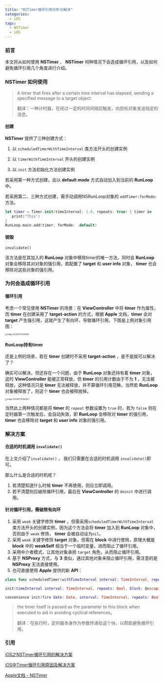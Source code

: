 ```yaml
---
title: "NSTimer循环引用分析与解决"
categories:
  - iOS
tags:
  - NSTimer
  - iOS
---
```


### 前言

本文将从如何使用 **NSTimer** 、 **NSTimer** 何种情况下会造成循环引用，以及如何避免循环引用几个角度进行介绍。
<!-- more -->
### NSTimer 如何使用

> A timer that fires after a certain time interval has elapsed, sending a specified message to a target object.
>
> 翻译：一种计时器，在经过一定的时间间隔后触发，向目标对象发送指定的消息。

#### 创建

**NSTimer** 提供了三种创建方式：

1. 以 `scheduledTimerWithTimeInterval` 类方法开头的创建实例

2. 以 `timerWithTimeInterval` 开头的创建实例

3. 以 `init` 方法初始化方法创建实例

若采用第一种方式创建，会以 **default mode** 方式自动加入到当前的 **RunLoop** 中。

若采用第二、三种方式创建，需手动调用NSRunLoop对象的 `addTimer:forMode:` 方法。

```swift
let timer = Timer.init(timeInterval: 1.0, repeats: true) { timer in
   print("This")
}
RunLoop.main.add(timer, forMode: .default)
```

#### 销毁

`invalidate()` 

该方法是在其加入的 **RunLoop** 对象中移除timer的唯一方法，同时会 **RunLoop** 对象会移除其对对象的强引用，若配置了 **target** 和 **user info** 对象， **timer** 也会移除对这些对象的强引用。

### 为何会造成循环引用

#### 循环引用

考虑一个常见使用 **NSTimer** 的场景：在 **ViewController** 中将 **timer** 作为属性，而 **timer** 在创建采用了 **target-action** 的方式，根据 **Apple** 文档，**timer** 会对 **target** 产生强引用，这就产生了有向环，导致循环引用，下图是上例对象引用图：

<img src="/assets/2021-09-29-NSTimer 循环引用分析与解决/image-20210817112104936.png" alt="image-20210817112104936" style="zoom:40%;" />

#### RunLoop持有timer

还是上例的场景，若在 **timer** 创建时不采用 **target-action** ，是不是就可以解决了？

确实可以解决，但还存在一个问题，由于 **RunLoop** 对象还持有着 **timer** 对象，这时 **ViewController** 能被正常释放，但 **timer** 的引用计数由于不为 **1** ，无法被释放，这种情况只是 **timer** 无法被释放，并不算循环引用范畴，当然若 **RunLoop** 对象被释放了，则这个 **timer** 也会被释放掉。



<img src="/assets/2021-09-29-NSTimer 循环引用分析与解决/image-20210817145841853.png" alt="image-20210817145841853" style="zoom:40%;" />

当然此上两种情况都是将 **timer** 的 `repeat` 参数设置为 `true` 时，若为 `false` 则在定时器第一次触发后，会自动失效，即 **RunLoop** 会移除对 **timer** 的强引用， **timer** 也会移除对 **target** 和 **user info** 对象的强引用。

### 解决方案

#### 合适的时机调用 `invalidate()`

在上文介绍了`invalidate()` ， 我们只需要在合适的时机调用 `invalidate()`即可。

那么什么是合适的时机呢？

1. 若清楚知道什么时候 **timer** 不再使用，则应立即调用。
2. 若不清楚则应破除循环引用，最后在 **ViewController** 的 `deinit` 中进行调用。

#### 针对循环引用，需破除有向环

1. 采用 `weak` 关键字修饰 **timer** ，但需采用`scheduledTimerWithTimeInterval` 类方法开头的创建实例，因为这个方法会将 **timer** 加入到 **RunLoop** 对象中，否则由于 `weak` 修饰， **timer** 会被自动设为`nil`。
2. 采用 `weak` 关键字修饰 **target** 对象，但需在 **block** 中进行使用，原理大概是 **block** 中的 **weakSelf** 相当于一个临时变量，进而阻止了循环引用。
3. 采用中介者模式，让其他对象承担 `target` 角色，从而阻止循环引用。
4. 基于 **NSProxy** 方式，与 **3** 类似，通过其他对象来阻止循环引用，需注意的是 **NSProxy** 无法直接使用。
5. 也可直接使用 **Apple** 提供的新 **API**：

```swift
class func scheduledTimer(withTimeInterval interval: TimeInterval, repeats: Bool, block: @escaping (Timer) -> Void) -> Timer

init(timeInterval interval: TimeInterval, repeats: Bool, block: @escaping (Timer) -> Void)

convenience init(fire date: Date, interval: TimeInterval, repeats: Bool, block: @escaping (Timer) -> Void)
```



> the timer itself is passed as the parameter to this block when executed to aid in avoiding cyclical references。
>
> 翻译：在执行时，定时器本身作为参数传递给这个块，以帮助避免循环引用。

### 引用

[iOS之NSTimer循环引用的解决方案](https://juejin.cn/post/6844903968250789896#heading-5)

[iOS中Timer循环引用原因及解决方案](https://www.jianshu.com/p/e8fc6c2b3afa)

[Apple文档 - NSTimer](https://developer.apple.com/documentation/foundation/nstimer/)

